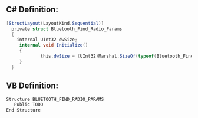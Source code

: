 
## C# Definition:
```cs
[StructLayout(LayoutKind.Sequential)]
  private struct Bluetooth_Find_Radio_Params
  {
    internal UInt32 dwSize;
     internal void Initialize()
     {
             this.dwSize = (UInt32)Marshal.SizeOf(typeof(Bluetooth_Find_Radio_Params));
     }
  }
```

## VB Definition:
```cs
Structure BLUETOOTH_FIND_RADIO_PARAMS 
   Public TODO
End Structure
```
